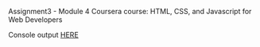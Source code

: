 Assignment3 - Module 4 
Coursera course: HTML, CSS, and Javascript for Web Developers

Console output [HERE](https://denismorayta.github.io/coursera-test/assignment3/index.html)